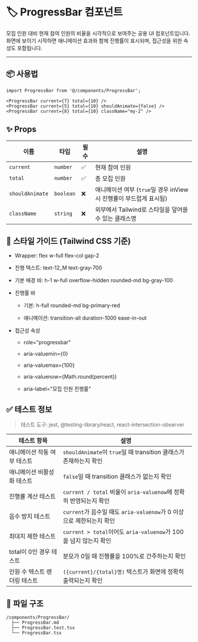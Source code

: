 # 🏷️ ProgressBar 컴포넌트

모집 인원 대비 현재 참여 인원의 비율을 시각적으로 보여주는 공용 UI 컴포넌트입니다.
화면에 보이기 시작하면 애니메이션 효과와 함께 진행률이 표시되며, 접근성을 위한 속성도 포함됩니다.

---

## 📦 사용법

```tsx
import ProgressBar from '@/components/ProgressBar';

<ProgressBar current={7} total={10} />
<ProgressBar current={5} total={10} shouldAnimate={false} />
<ProgressBar current={8} total={10} className="my-2" />
```

## ✨ Props

| 이름            | 타입      | 필수 | 설명                                                               |
| --------------- | --------- | ---- | ------------------------------------------------------------------ |
| `current`       | `number`  | ✅   | 현재 참여 인원                                                     |
| `total`         | `number`  | ✅   | 총 모집 인원                                                       |
| `shouldAnimate` | `boolean` | ❌   | 애니메이션 여부 (`true`일 경우 inView 시 진행률이 부드럽게 표시됨) |
| `className`     | `string`  | ❌   | 외부에서 Tailwind로 스타일을 덮어쓸 수 있는 클래스명               |

## 🎨 스타일 가이드 (Tailwind CSS 기준)

- Wrapper: flex w-full flex-col gap-2

- 진행 텍스트: text-12_M text-gray-700

- 기본 배경 바: h-1 w-full overflow-hidden rounded-md bg-gray-100

- 진행률 바

  - 기본: h-full rounded-md bg-primary-red

  - 애니메이션: transition-all duration-1000 ease-in-out

- 접근성 속성

  - role="progressbar"

  - aria-valuemin={0}

  - aria-valuemax={100}

  - aria-valuenow={Math.round(percent)}

  - aria-label="모집 인원 진행률"

## ✅ 테스트 정보

> 테스트 도구: jest, @testing-library/react, react-intersection-observer

| 테스트 항목                  | 설명                                                                 |
| ---------------------------- | -------------------------------------------------------------------- |
| 애니메이션 작동 여부 테스트  | `shouldAnimate`이 `true`일 때 transition 클래스가 존재하는지 확인    |
| 애니메이션 비활성화 테스트   | `false`일 때 transition 클래스가 없는지 확인                         |
| 진행률 계산 테스트           | `current / total` 비율이 `aria-valuenow`에 정확히 반영되는지 확인    |
| 음수 방지 테스트             | `current`가 음수일 때도 `aria-valuenow`가 0 이상으로 제한되는지 확인 |
| 최대치 제한 테스트           | `current > total`이어도 `aria-valuenow`가 100을 넘지 않는지 확인     |
| total이 0인 경우 테스트      | 분모가 0일 때 진행률을 100%로 간주하는지 확인                        |
| 인원 수 텍스트 렌더링 테스트 | `({current}/{total}명)` 텍스트가 화면에 정확히 출력되는지 확인       |

## 📁 파일 구조

```
/components/ProgressBar/
  ├── ProgressBar.md
  ├── ProgressBar.test.tsx
  └── ProgressBar.tsx
```
